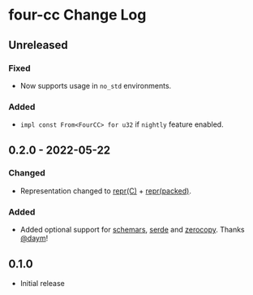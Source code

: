 # four-cc Change Log

## Unreleased

### Fixed

 - Now supports usage in `no_std` environments.

### Added

 - `impl const From<FourCC> for u32` if `nightly` feature enabled.

## 0.2.0 - 2022-05-22

### Changed

 - Representation changed to [repr(C)](https://doc.rust-lang.org/nomicon/other-reprs.html#reprc) +
   [repr(packed)](https://doc.rust-lang.org/nomicon/other-reprs.html#reprpacked).

### Added

- Added optional support for
  [schemars](https://docs.rs/schemars/latest/schemars/),
  [serde](https://docs.rs/serde/latest/serde/) and
  [zerocopy](https://docs.rs/zerocopy/latest/zerocopy/).  Thanks [@daym](https://github.com/daym)!

## 0.1.0

 - Initial release
